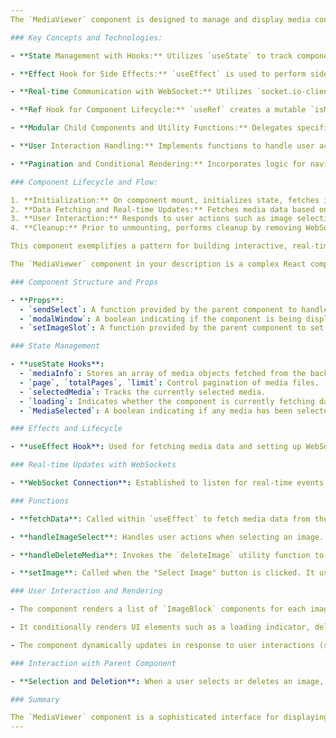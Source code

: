 ```yaml
---
The `MediaViewer` component is designed to manage and display media content, specifically images. This component utilizes React functional component architecture, incorporating hooks for state management and effects to handle data fetching, WebSocket communication, and user interactions.

### Key Concepts and Technologies:

- **State Management with Hooks:** Utilizes `useState` to track component state including media information (`mediaInfo`), pagination data (`page`, `totalPages`, `limit`), selection status (`selectedMedia`, `MediaSelected`), and loading state (`loading`). This approach facilitates the dynamic rendering of UI based on the current state.

- **Effect Hook for Side Effects:** `useEffect` is used to perform side effects such as fetching media data upon component mount and in response to dependencies changes (e.g., `page`, `limit`). It also establishes and tears down WebSocket connections for real-time communication.

- **Real-time Communication with WebSocket:** Utilizes `socket.io-client` to establish a WebSocket connection for receiving real-time updates about media content (e.g., image uploads and deletions). This ensures the UI remains synchronized with the server state without manual refreshes.

- **Ref Hook for Component Lifecycle:** `useRef` creates a mutable `isMounted` ref object to track the component's mount status, preventing state updates on an unmounted component, which can lead to memory leaks or errors.

- **Modular Child Components and Utility Functions:** Delegates specific responsibilities to child components (e.g., `ImageBlock`) and utility functions (`fetchData`, `deleteImage`), promoting code reuse and separation of concerns.

- **User Interaction Handling:** Implements functions to handle user actions such as image selection and deletion, encapsulating the logic for updating state and communicating with parent components or performing side effects like API calls.

- **Pagination and Conditional Rendering:** Incorporates logic for navigating through media content via pagination and dynamically rendering UI elements based on the component's state (e.g., loading indicators, media content, pagination controls).

### Component Lifecycle and Flow:

1. **Initialization:** On component mount, initializes state, fetches initial media data, and sets up WebSocket listeners for `image-uploaded` and `image-deleted` events.
2. **Data Fetching and Real-time Updates:** Fetches media data based on current pagination and listens for real-time events to refresh data as needed.
3. **User Interaction:** Responds to user actions such as image selection and deletion, updating state accordingly and performing necessary side effects.
4. **Cleanup:** Prior to unmounting, performs cleanup by removing WebSocket listeners and resetting `isMounted` to prevent updates to an unmounted component.

This component exemplifies a pattern for building interactive, real-time web interfaces with React, combining stateful logic, effectful operations, and WebSocket communications within a functional component structure.

The `MediaViewer` component in your description is a complex React component that interacts with a backend service via WebSocket and a REST API to manage and display media files. Below, I'll explain the flow of information within the component, the purpose of each function, and how it interacts with the parent component or external services.

### Component Structure and Props

- **Props**:
  - `sendSelect`: A function provided by the parent component to handle the selection of an image.
  - `modalWindow`: A boolean indicating if the component is being displayed within a modal window.
  - `setImageSlot`: A function provided by the parent component to set the selected image.

### State Management

- **useState Hooks**:
  - `mediaInfo`: Stores an array of media objects fetched from the backend.
  - `page`, `totalPages`, `limit`: Control pagination of media files.
  - `selectedMedia`: Tracks the currently selected media.
  - `loading`: Indicates whether the component is currently fetching data.
  - `MediaSelected`: A boolean indicating if any media has been selected.

### Effects and Lifecycle

- **useEffect Hook**: Used for fetching media data and setting up WebSocket listeners on component mount and whenever `page` or `limit` changes. It also handles cleanup on component unmount.

### Real-time Updates with WebSockets

- **WebSocket Connection**: Established to listen for real-time events (`image-uploaded` and `image-deleted`) that trigger a refresh of the media data.

### Functions

- **fetchData**: Called within `useEffect` to fetch media data from the backend based on the current `page` and `limit`. It updates `mediaInfo`, `totalPages`, and `loading` state.

- **handleImageSelect**: Handles user actions when selecting an image. It updates the `selectedMedia` state and uses `sendSelect` to communicate the selection back to the parent component.

- **handleDeleteMedia**: Invokes the `deleteImage` utility function to delete a selected image from the backend and updates the UI accordingly.

- **setImage**: Called when the "Select Image" button is clicked. It uses `setImageSlot` to pass the selected image information back to the parent component.

### User Interaction and Rendering

- The component renders a list of `ImageBlock` components for each image in `mediaInfo`, passing down props for image URL, ID, and alt text, along with a `select` function to handle selection.

- It conditionally renders UI elements such as a loading indicator, delete button, and pagination controls based on the current state.

- The component dynamically updates in response to user interactions (selecting/deleting images) and real-time backend events (image uploads/deletions), ensuring the UI is always synchronized with the backend state.

### Interaction with Parent Component

- **Selection and Deletion**: When a user selects or deletes an image, the component communicates these actions back to the parent component via `sendSelect` and `setImageSlot`, enabling the parent component to react accordingly (e.g., updating its own state or UI based on the selection or deletion of images).

### Summary

The `MediaViewer` component is a sophisticated interface for displaying and managing media files, leveraging React's stateful logic, effectful operations, WebSocket for real-time updates, and modular child components for clean and effective user interaction. Its design allows for efficient data fetching, dynamic UI updates based on user actions and real-time events, and seamless integration with parent components through defined props and state management practices.
---
```

